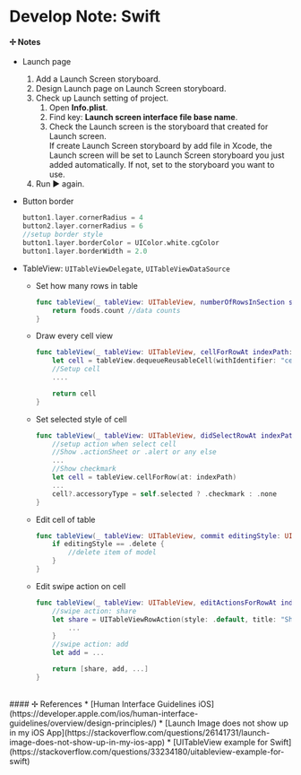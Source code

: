 # Develop Note: Swift

#### ✢ Notes

* Launch page
    1. Add a Launch Screen storyboard.
    2. Design Launch page on Launch Screen storyboard.
    3. Check up Launch setting of project.
        1. Open **Info.plist**.
        2. Find key: **Launch screen interface file base name**.
        3. Check the Launch screen is the storyboard that created for Launch screen.<br>
            If create Launch Screen storyboard by add file in Xcode, the Launch screen will be set to Launch Screen storyboard you just added automatically. If not, set to the storyboard you want to use.
    4. Run ► again.


* Button border

    ```swift
    button1.layer.cornerRadius = 4
    button2.layer.cornerRadius = 6
    //setup border style
    button1.layer.borderColor = UIColor.white.cgColor
    button1.layer.borderWidth = 2.0
    ```
    
* TableView: `UITableViewDelegate`, `UITableViewDataSource`
    * Set how many rows in table
        ```swift
        func tableView(_ tableView: UITableView, numberOfRowsInSection section: Int) -> Int {
            return foods.count //data counts
        }
        ```
    * Draw every cell view
        ```swift
        func tableView(_ tableView: UITableView, cellForRowAt indexPath: IndexPath) -> UITableViewCell {
            let cell = tableView.dequeueReusableCell(withIdentifier: "cell", for: indexPath) as! IngredientTableViewCell
            //Setup cell
            ....
        
            return cell
        }
        ```
    * Set selected style of cell
        ```swift
        func tableView(_ tableView: UITableView, didSelectRowAt indexPath: IndexPath) {
            //setup action when select cell
            //Show .actionSheet or .alert or any else
            ...
            //Show checkmark
            let cell = tableView.cellForRow(at: indexPath)
            ...
            cell?.accessoryType = self.selected ? .checkmark : .none
        }
        ```
    * Edit cell of table
        ```swift
        func tableView(_ tableView: UITableView, commit editingStyle: UITableViewCellEditingStyle, forRowAt indexPath: IndexPath) {
            if editingStyle == .delete {
                //delete item of model
            }
        }
        ```
    * Edit swipe action on cell
        ```swift
        func tableView(_ tableView: UITableView, editActionsForRowAt indexPath: IndexPath) -> [UITableViewRowAction]? {
            //swipe action: share
            let share = UITableViewRowAction(style: .default, title: "Share") {
                ...
            }
            //swipe action: add
            let add = ...
        
            return [share, add, ...]
        }
        ```

<br>
#### ✢ References
* [Human Interface Guidelines iOS](https://developer.apple.com/ios/human-interface-guidelines/overview/design-principles/)
* [Launch Image does not show up in my iOS App](https://stackoverflow.com/questions/26141731/launch-image-does-not-show-up-in-my-ios-app)
* [UITableView example for Swift](https://stackoverflow.com/questions/33234180/uitableview-example-for-swift)



